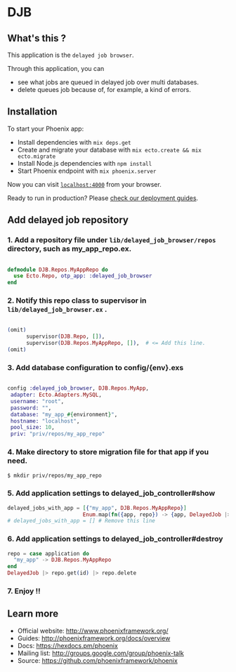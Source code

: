 # DJB

## What's this ?

This application is the `delayed job browser`.

Through this application, you can

  * see what jobs are queued in delayed job over multi databases.
  * delete queues job because of, for example, a kind of errors.

## Installation

To start your Phoenix app:

  * Install dependencies with `mix deps.get`
  * Create and migrate your database with `mix ecto.create && mix ecto.migrate`
  * Install Node.js dependencies with `npm install`
  * Start Phoenix endpoint with `mix phoenix.server`

Now you can visit [`localhost:4000`](http://localhost:4000) from your browser.

Ready to run in production? Please [check our deployment guides](http://www.phoenixframework.org/docs/deployment).

## Add delayed job repository

### 1. Add a repository file under `lib/delayed_job_browser/repos` directory, such as my_app_repo.ex.

```ex

defmodule DJB.Repos.MyAppRepo do
  use Ecto.Repo, otp_app: :delayed_job_browser
end
```

### 2. Notify this repo class to supervisor in `lib/delayed_job_browser.ex` .

```ex

(omit)
      supervisor(DJB.Repo, []),
      supervisor(DJB.Repos.MyAppRepo, []),  # <= Add this line.
(omit)
```

### 3. Add database configuration to config/{env}.exs

```ex

config :delayed_job_browser, DJB.Repos.MyApp,
 adapter: Ecto.Adapters.MySQL,
 username: "root",
 password: "",
 database: "my_app_#{environment}",
 hostname: "localhost",
 pool_size: 10,
 priv: "priv/repos/my_app_repo"
```

### 4. Make directory to store migration file for that app if you need.

```sh
$ mkdir priv/repos/my_app_repo
```

### 5. Add application settings to delayed_job_controller#show

```ex
delayed_jobs_with_app = [{"my_app", DJB.Repos.MyAppRepo}]
                        Enum.map(fn({app, repo}) -> {app, DelayedJob |> repo.all} end)
# delayed_jobs_with_app = [] # Remove this line
```

### 6. Add application settings to delayed_job_controller#destroy

```ex
repo = case application do
  "my_app" -> DJB.Repos.MyAppRepo
end
DelayedJob |> repo.get(id) |> repo.delete
```

### 7. Enjoy !!

## Learn more

  * Official website: http://www.phoenixframework.org/
  * Guides: http://phoenixframework.org/docs/overview
  * Docs: https://hexdocs.pm/phoenix
  * Mailing list: http://groups.google.com/group/phoenix-talk
  * Source: https://github.com/phoenixframework/phoenix
